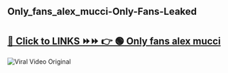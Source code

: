 
 ## Only_fans_alex_mucci-Only-Fans-Leaked

# <h2><a href="https://clipsfans.com/Only_fans_alex_mucci&ref=git">🔗 Click to LINKS ⏩⏩ 👉 🟢 Only fans alex mucci </a></h2>

<a href="https://clipsfans.com/Only_fans_alex_mucci&ref=git" rel="nofollow" data-target="animated-image.originalLink"><img src="https://i.ibb.co.com/xMMVF88/686577567.gif" alt="Viral Video Original" style="max-width: 100%; display: inline-block;" data-target="animated-image.originalImage"></a>
